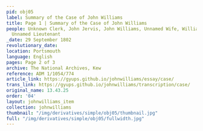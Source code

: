 ```yaml
---
pid: obj05
label: Summary of the Case of John Williams
title: Page 1 | Summary of the Case of John Williams
people: Unknown Clerk, John Jervis, John Williams, Unnamed Wife, William Allen Proby,
  Unnamed Lieutenant
_date: 29 September 1802
revolutionary_date:
location: Portsmouth
language: English
pages: Page 2 of 3
archive: The National Archives, Kew
reference: ADM 1/1054/774
article_link: https://gyups.github.io/johnwilliams/essay/case/
trans_link: https://gyups.github.io/johnwilliams/transcription/case/
original_name: 13.43.25
order: '04'
layout: johnwilliams_item
collection: johnwilliams
thumbnail: "/img/derivatives/simple/obj05/thumbnail.jpg"
full: "/img/derivatives/simple/obj05/fullwidth.jpg"
---
```


